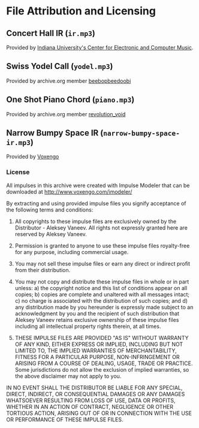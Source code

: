 # File Attribution and Licensing

## Concert Hall IR (`ir.mp3`)

Provided by [Indiana University's Center for Electronic and Computer Music](http://www.indiana.edu/~emusic/).


## Swiss Yodel Call (`yodel.mp3`)

Provided by archive.org member [beebopbeedoobi](https://archive.org/details/@beebopbeedoobi)


## One Shot Piano Chord (`piano.mp3`)

Provided by archive.org member [revolution_void](https://archive.org/details/@revolution_void)


## Narrow Bumpy Space IR (`narrow-bumpy-space-ir.mp3`)

Provided by [Voxengo](http://www.voxengo.com/)

### License

All impulses in this archive were created with Impulse Modeler that can be downloaded at http://www.voxengo.com/imodeler/

By extracting and using provided impulse files you signify acceptance of the following terms and conditions:

1. All copyrights to these impulse files are exclusively owned by the Distributor - Aleksey Vaneev. All rights not expressly granted here are reserved by Aleksey Vaneev.

2. Permission is granted to anyone to use these impulse files royalty-free for any purpose, including commercial usage.

3. You may not sell these impulse files or earn any direct or indirect profit from their distribution.

4. You may not copy and distribute these impulse files in whole or in part unless:
a) the copyright notice and this list of conditions appear on all copies;
b) copies are complete and unaltered with all messages intact;
c) no charge is associated with the distribution of such copies; and
d) any distribution made by you hereunder is expressly made subject to an acknowledgment by you and the recipient of such distribution that Aleksey Vaneev retains exclusive ownership of these impulse files including all intellectual property rights therein, at all times.

5. THESE IMPULSE FILES ARE PROVIDED "AS IS" WITHOUT WARRANTY OF ANY KIND, EITHER EXPRESS OR IMPLIED, INCLUDING BUT NOT LIMITED TO, THE IMPLIED WARRANTIES OF MERCHANTABILITY, FITNESS FOR A PARTICULAR PURPOSE, NON-INFRINGEMENT OR ARISING FROM A COURSE OF DEALING, USAGE, TRADE OR PRACTICE. Some jurisdictions do not allow the exclusion of implied warranties, so the above disclaimer may not apply to you.

IN NO EVENT SHALL THE DISTRIBUTOR BE LIABLE FOR ANY SPECIAL, DIRECT, INDIRECT, OR CONSEQUENTIAL DAMAGES OR ANY DAMAGES WHATSOEVER RESULTING FROM LOSS OF USE, DATA OR PROFITS, WHETHER IN AN ACTION OF CONTRACT, NEGLIGENCE OR OTHER TORTIOUS ACTION, ARISING OUT OF OR IN CONNECTION WITH THE USE OR PERFORMANCE OF THESE IMPULSE FILES.

